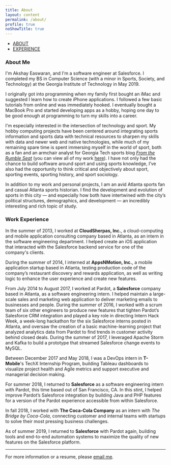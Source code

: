 ```yaml
---
title: About
layout: content
permalink: /about/
profile: true
noShowTitle: true
---
```


<div id="nav">
    <ul>
        <li><a href="#about">ABOUT</a></li>
        <li><a href="#work-experience">EXPERIENCE</a></li>
    </ul>
</div>

### <a name="about"></a>About Me
I'm Akshay Easwaran, and I'm a software engineer at Salesforce. I completed my BS in Computer Science (with a minor in Sports, Society, and Technology) at the Georgia Institute of Technology in May 2019.

I originally got into programming when my family first bought an iMac and suggested I learn how to create iPhone applications. I followed a few basic tutorials from online and was immediately hooked. I eventually bought a MacBook Pro and started developing apps as a hobby, hoping one day to be good enough at programming to turn my skills into a career.

I'm especially interested in the intersection of technology and sport. My hobby computing projects have been centered around integrating sports information and sports data with technical resources to sharpen my skills with data and newer web and native technologies, while much of my remaining spare time is spent immersing myself in the world of sport, both as a fan and an armchair analyst for Georgia Tech sports blog _[From the Rumble Seat](https://fromtherumbleseat.com/)_ (you can view all of my work [here](https://fromtherumbleseat.com/authors/akeaswaran)). I have not only had the chance to build software around sport and using sports knowledge, I’ve also had the opportunity to think critical and objectively about sport, sporting events, sporting history, and sport sociology.

In addition to my work and personal projects, I am an avid Atlanta sports fan and casual Atlanta sports historian. I find the development and evolution of sports in this city — and especially how both have intertwined with the city’s political structures, demographics, and development — an incredibly interesting and rich topic of study.

### <a name="work-experience"></a>Work Experience
In the summer of 2013, I worked at **CloudSherpas, Inc.**, a cloud-computing and mobile application consulting company based in Atlanta, as an intern in the software engineering department. I helped create an iOS application that interacted with the Salesforce backend service for one of the company's clients.

During the summer of 2014, I interned at **AppsNMotion, Inc.**, a mobile application startup based in Atlanta, testing production code of the company’s restaurant discovery and rewards application, as well as writing logic to enhance the user experience and create new features.

From July 2014 to August 2017, I worked at Pardot, a **Salesforce** company based in Atlanta, as a software engineering intern. I helped maintain a large-scale sales and marketing web application to deliver marketing emails to businesses and people. During the summer of 2016, I worked with a scrum team of six other engineers to produce new features that tighten Pardot’s Salesforce CRM integration and played a key role in directing Intern Hack Week, a week-long hackathon for the six Salesforce interns posted in Atlanta, and oversaw the creation of a basic machine-learning project that analyzed analytics data from Pardot to find trends in customer activity behind closed deals. During the summer of 2017, I leveraged Apache Storm and Kafka to build a prototype that streamed Salesforce change events to MySQL.

Between December 2017 and May 2018, I was a DevOps intern in **T-Mobile**'s TechX Internship Program, building Tableau dashboards to visualize project health and Agile metrics and support executive and managerial decision making.

For summer 2018, I returned to **Salesforce** as a software engineering intern with Pardot, this time based out of San Francisco, CA. In this stint, I helped improve Pardot’s Salesforce integration by building Java and PHP features for a version of the Pardot experience accessible from within Salesforce.

In fall 2018, I worked with **The Coca-Cola Company** as an intern with _The Bridge by Coca-Cola_, connecting customer and internal teams with startups to solve their most pressing business challenges.

As of summer 2019, I returned to **Salesforce** with Pardot again, building tools and end-to-end automation systems to maximize the quality of new features on the Salesforce platform.

---

For more information or a resume, please [email me](mailto:akeaswaran@me.com).
